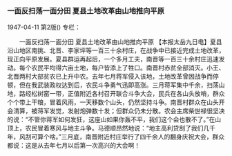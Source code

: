 ### 一面反扫荡一面分田  夏县土地改革由山地推向平原

1947-04-11
第2版()
专栏：

　　一面反扫荡一面分田
    夏县土地改革由山地推向平原
    【本报太岳九日电】夏县沿山地区南挑、北晋、李家坪等一百三十余村庄，在战争中已接近完成土地改革，现正向平原发展。夏县群运再起后，一个多月工夫，南晋等一百三十余村庄迅速发动。每个农民平均得六亩土地，每户皆添上了牲口。南晋村赤贫全部消灭。小王、北晋两村大部贫农已上升中农。去年七月蒋军侵入该地，土地改革曾因战争而停顿，但在我武装政权达到后，农民斗争勇气迅即高涨。三月蒋军集中千余，扫荡山地，路经松树窑一带，正值附近各村召开联合斗争大会，民兵在各山头放哨，群众个个带上干粮，冒着风雨，一天移数个山头，仍然坚持斗争。南晋村群众在山头开会清算，被蒋军发觉，发射炮弹数十发；但群众仍未分散。农会主席柴世禄很坚决的说：“不管你蒋军如何发狂，这座山如果你轰不平，我们这个会也散不了。”在山顶上，农民冒着寒风与地主斗争。马德顺昂然地说：“地主高利贷刮了我们几千年，风刮可算个啥。”三月底，南晋附近村庄举行了四千余人的翻身庆祝大会，群众都说：这是从去年七月以后第一次高兴的大会啊！
